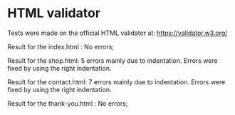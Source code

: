 # HTML validator

Tests were made on the official HTML validator at: https://validator.w3.org/

Result for the index.html : No errors;

Result for the shop.html: 5 errors mainly due to indentation. Errors were fixed by using the right indentation.

Result for the contact.html: 7 errors mainly due to indentation. Errors were fixed by using the right indentation.

Result for the thank-you.html : No errors;
